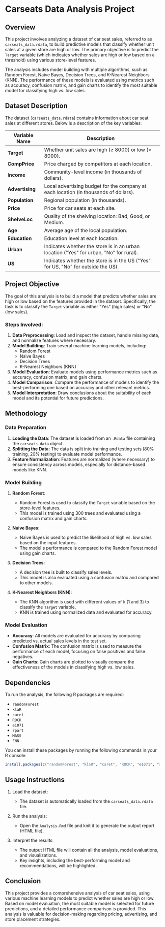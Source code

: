 # Carseats Data Analysis Project

## Overview

This project involves analyzing a dataset of car seat sales, referred to as `carseats_data.rdata`, to build predictive models that classify whether unit sales at a given store are high or low. The primary objective is to predict the `Target` variable (which indicates whether sales are high or low based on a threshold) using various store-level features.

The analysis includes model building with multiple algorithms, such as Random Forest, Naive Bayes, Decision Trees, and K-Nearest Neighbors (KNN). The performance of these models is evaluated using metrics such as accuracy, confusion matrix, and gain charts to identify the most suitable model for classifying high vs. low sales.

## Dataset Description

The dataset (`carseats_data.rdata`) contains information about car seat sales at different stores. Below is a description of the key variables:

| Variable Name | Description |
|----------------|-------------|
| **Target** | Whether unit sales are high (≥ 8000) or low (< 8000). |
| **CompPrice** | Price charged by competitors at each location. |
| **Income** | Community-level income (in thousands of dollars). |
| **Advertising** | Local advertising budget for the company at each location (in thousands of dollars). |
| **Population** | Regional population (in thousands). |
| **Price** | Price for car seats at each site. |
| **ShelveLoc** | Quality of the shelving location: Bad, Good, or Medium. |
| **Age** | Average age of the local population. |
| **Education** | Education level at each location. |
| **Urban** | Indicates whether the store is in an urban location ("Yes" for urban, "No" for rural). |
| **US** | Indicates whether the store is in the US ("Yes" for US, "No" for outside the US). |

## Project Objective

The goal of this analysis is to build a model that predicts whether sales are high or low based on the features provided in the dataset. Specifically, the task is to classify the `Target` variable as either "Yes" (high sales) or "No" (low sales).

### Steps Involved:
1. **Data Preprocessing**: Load and inspect the dataset, handle missing data, and normalize features where necessary.
2. **Model Building**: Train several machine learning models, including:
   - Random Forest
   - Naive Bayes
   - Decision Trees
   - K-Nearest Neighbors (KNN)
3. **Model Evaluation**: Evaluate models using performance metrics such as accuracy, confusion matrix, and gain charts.
4. **Model Comparison**: Compare the performance of models to identify the best-performing one based on accuracy and other relevant metrics.
5. **Model Interpretation**: Draw conclusions about the suitability of each model and its potential for future predictions.

## Methodology

### Data Preparation

1. **Loading the Data**: The dataset is loaded from an `.Rdata` file containing the `carseats_data` object.
2. **Splitting the Data**: The data is split into training and testing sets (80% training, 20% testing) to evaluate model performance.
3. **Feature Normalization**: Features are normalized (where necessary) to ensure consistency across models, especially for distance-based models like KNN.

### Model Building

1. **Random Forest**:
   - Random Forest is used to classify the `Target` variable based on the store-level features.
   - This model is trained using 300 trees and evaluated using a confusion matrix and gain charts.
   
2. **Naive Bayes**:
   - Naive Bayes is used to predict the likelihood of high vs. low sales based on the input features.
   - The model's performance is compared to the Random Forest model using gain charts.

3. **Decision Trees**:
   - A decision tree is built to classify sales levels.
   - This model is also evaluated using a confusion matrix and compared to other models.

4. **K-Nearest Neighbors (KNN)**:
   - The KNN algorithm is used with different values of `k` (1 and 3) to classify the `Target` variable.
   - KNN is trained using normalized data and evaluated for accuracy.

### Model Evaluation

- **Accuracy**: All models are evaluated for accuracy by comparing predicted vs. actual sales levels in the test set.
- **Confusion Matrix**: The confusion matrix is used to measure the performance of each model, focusing on false positives and false negatives.
- **Gain Charts**: Gain charts are plotted to visually compare the effectiveness of the models in classifying high vs. low sales.

## Dependencies

To run the analysis, the following R packages are required:

- `randomForest`
- `klaR`
- `caret`
- `ROCR`
- `e1071`
- `rpart`
- `MASS`
- `FNN`

You can install these packages by running the following commands in your R console:

```r
install.packages(c("randomForest", "klaR", "caret", "ROCR", "e1071", "rpart", "MASS", "FNN"))
```

## Usage Instructions

1. Load the dataset:
   - The dataset is automatically loaded from the `carseats_data.rdata` file.
   
2. Run the analysis:
   - Open the `Analysis.Rmd` file and knit it to generate the output report (HTML file).
   
3. Interpret the results:
   - The output HTML file will contain all the analysis, model evaluations, and visualizations.
   - Key insights, including the best-performing model and recommendations, will be highlighted.

## Conclusion

This project provides a comprehensive analysis of car seat sales, using various machine learning models to predict whether sales are high or low. Based on model evaluation, the most suitable model is selected for future predictions, and a detailed performance comparison is provided. This analysis is valuable for decision-making regarding pricing, advertising, and store placement strategies.

